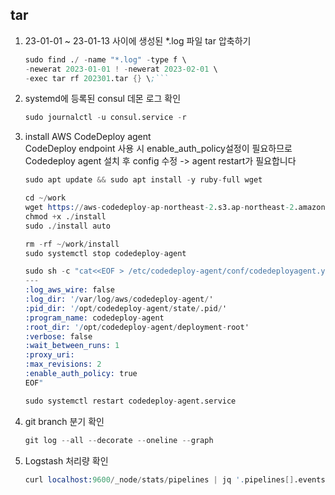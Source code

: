 ## tar

1. 23-01-01 ~ 23-01-13 사이에 생성된 *.log 파일 tar 압축하기
    ```s
    sudo find ./ -name "*.log" -type f \
    -newerat 2023-01-01 ! -newerat 2023-02-01 \
    -exec tar rf 202301.tar {} \;```
    ```
2. systemd에 등록된 consul 데몬 로그 확인
    ```s
    sudo journalctl -u consul.service -r
    ```
3. install AWS CodeDeploy agent<br>
   CodeDeploy endpoint 사용 시 enable_auth_policy설정이 필요하므로 Codedeploy agent 설치 후 config 수정 -> agent restart가 필요합니다
    ```s
    sudo apt update && sudo apt install -y ruby-full wget

    cd ~/work
    wget https://aws-codedeploy-ap-northeast-2.s3.ap-northeast-2.amazonaws.com/latest/install
    chmod +x ./install 
    sudo ./install auto

    rm -rf ~/work/install
    sudo systemctl stop codedeploy-agent

    sudo sh -c "cat<<EOF > /etc/codedeploy-agent/conf/codedeployagent.yml
    ---
    :log_aws_wire: false
    :log_dir: '/var/log/aws/codedeploy-agent/'
    :pid_dir: '/opt/codedeploy-agent/state/.pid/'
    :program_name: codedeploy-agent
    :root_dir: '/opt/codedeploy-agent/deployment-root'
    :verbose: false
    :wait_between_runs: 1
    :proxy_uri:
    :max_revisions: 2
    :enable_auth_policy: true
    EOF"

    sudo systemctl restart codedeploy-agent.service
    ```
4. git branch 분기 확인
    ```s
    git log --all --decorate --oneline --graph
    ```

5. Logstash 처리량 확인
    ```s
    curl localhost:9600/_node/stats/pipelines | jq '.pipelines[].events'
    ```